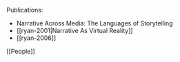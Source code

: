

Publications:
- Narrative Across Media: The Languages of Storytelling
- [[ryan-2001|Narrative As Virtual Reality]]
- [[ryan-2006]]




[[People]]
